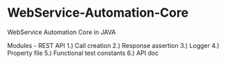 # WebService-Automation-Core
WebService Automation Core in JAVA

Modules - REST API
1.) Call creation
2.) Response assertion
3.) Logger
4.) Property file
5.) Functional test constants
6.) API doc


